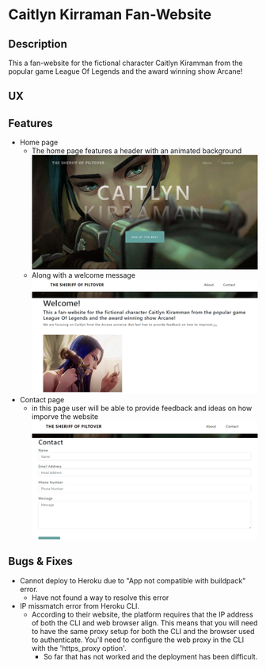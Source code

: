 # Caitlyn Kirraman Fan-Website

## Description
This a fan-website for the fictional character Caitlyn Kiramman from the popular game League Of Legends and the award winning show Arcane!
## UX

## Features
- Home page
  - The home page features a header with an animated background
  ![](imgs/Screenshot_20221119_112809.png)
  - Along with a welcome message
    ![](imgs/Screenshot_20221119_112901.png)
- Contact page
  - in this page user will be able to provide feedback and ideas on how imporve the website
    ![screenshot](imgs/Screenshot_20221119_112338.png)  

## Bugs & Fixes

- Cannot deploy to Heroku due to "App not compatible with buildpack" error.
  - Have not found a way to resolve this error
- IP missmatch error from Heroku CLI.
  - According to their website, the platform requires that the IP address of both the CLI and web browser align. This means that you will need to have the same proxy setup for both the CLI and the browser used to authenticate. You'll need to configure the web proxy in the CLI with the 'https_proxy option'.
    - So far that has not worked and the deployment has been difficult.
